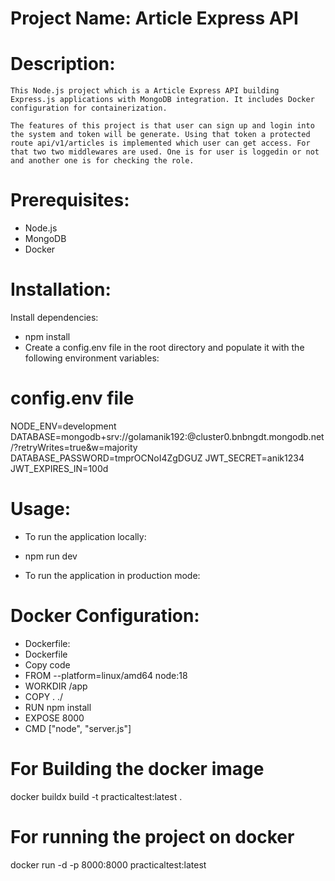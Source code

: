 # Project Name:  Article Express API 
# Description:
    This Node.js project which is a Article Express API building Express.js applications with MongoDB integration. It includes Docker configuration for containerization.

    The features of this project is that user can sign up and login into the system and token will be generate. Using that token a protected route api/v1/articles is implemented which user can get access. For that two two middlewares are used. One is for user is loggedin or not and another one is for checking the role.

    


# Prerequisites:
* Node.js
* MongoDB
* Docker


# Installation:
Install dependencies:
* npm install
* Create a config.env file in the root directory and populate it with the following environment variables:

# config.env file

NODE_ENV=development
DATABASE=mongodb+srv://golamanik192:<PASSWORD>@cluster0.bnbngdt.mongodb.net/?retryWrites=true&w=majority
DATABASE_PASSWORD=tmprOCNoI4ZgDGUZ
JWT_SECRET=anik1234
JWT_EXPIRES_IN=100d

# Usage:
* To run the application locally:

* npm run dev
* To run the application in production mode:


# Docker Configuration:
* Dockerfile:
* Dockerfile
* Copy code
* FROM --platform=linux/amd64 node:18
* WORKDIR /app
* COPY . ./
* RUN npm install
* EXPOSE 8000
* CMD ["node", "server.js"]

# For Building the docker image
docker buildx build -t practicaltest:latest . 

# For running the project on docker
docker run -d -p 8000:8000 practicaltest:latest

